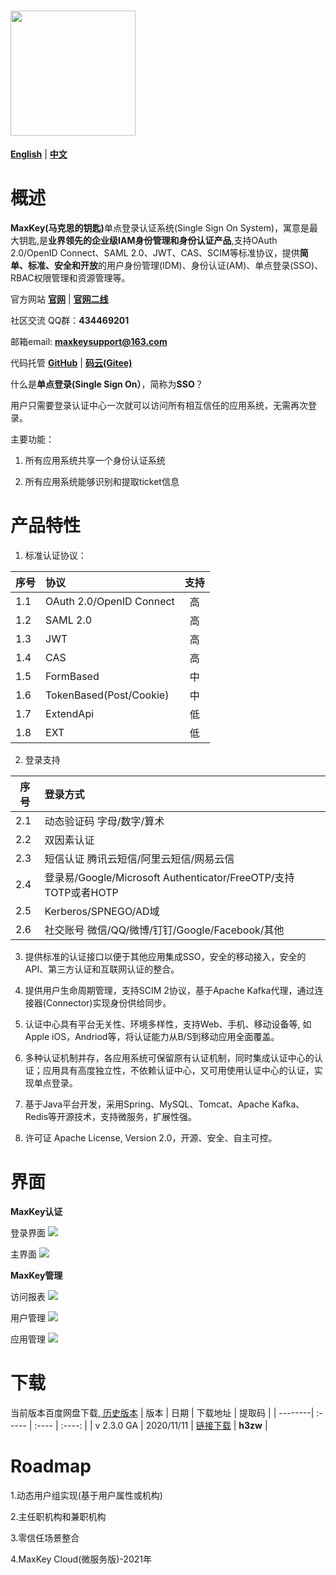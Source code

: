 # <img src="http://www.maxkey.top/static/images/logo_maxkey.png"  width="200px" />

<a href="README_en.md" target="_blank"><b>English</b></a>  |  <a href="README_zh.md" target="_blank"><b>中文</b></a>

# 概述

<b>MaxKey(马克思的钥匙)</b>单点登录认证系统(Single Sign On System)，寓意是最大钥匙,是<b>业界领先的企业级IAM身份管理和身份认证产品</b>,支持OAuth 2.0/OpenID Connect、SAML 2.0、JWT、CAS、SCIM等标准协议，提供<b>简单、标准、安全和开放</b>的用户身份管理(IDM)、身份认证(AM)、单点登录(SSO)、RBAC权限管理和资源管理等。

官方网站  <a href="https://www.maxkey.top" target="_blank"><b>官网</b></a> |  <a href="https://maxkeytop.gitee.io" target="_blank"><b>官网二线</b></a>

社区交流  QQ群：<b>434469201</b> 

邮箱email: <b>maxkeysupport@163.com</b>

代码托管 <a href="https://github.com/MaxKeyTop/MaxKey" target="_blank"><b>GitHub</b></a> | <a href="https://gitee.com/maxkeytop/MaxKey" target="_blank"><b>码云(Gitee)</b></a>

 
什么是<b>单点登录(Single Sign On）</b>，简称为<b>SSO</b>？

用户只需要登录认证中心一次就可以访问所有相互信任的应用系统，无需再次登录。
  
主要功能： 

1) 所有应用系统共享一个身份认证系统

2) 所有应用系统能够识别和提取ticket信息
 
 
# 产品特性

1.  标准认证协议：

| 序号    | 协议   |  支持  |
| --------| :-----  | :----:  |
| 1.1     | OAuth 2.0/OpenID Connect   |  高  |
| 1.2     | SAML 2.0   				 |  高  |
| 1.3     | JWT  					     |  高  |
| 1.4     | CAS						 |  高  |
| 1.5     | FormBased				     |  中  |
| 1.6     | TokenBased(Post/Cookie)    |  中  |
| 1.7     | ExtendApi				     |  低  |
| 1.8     | EXT						 |  低  |

2. 登录支持

| 序号    | 登录方式   | 
| --------| :-----  |
| 2.1     | 动态验证码  字母/数字/算术 	| 
| 2.2     | 双因素认证   	| 
| 2.3     | 短信认证  腾讯云短信/阿里云短信/网易云信 	|
| 2.4     | 登录易/Google/Microsoft Authenticator/FreeOTP/支持TOTP或者HOTP |
| 2.5     | Kerberos/SPNEGO/AD域|
| 2.6     | 社交账号 微信/QQ/微博/钉钉/Google/Facebook/其他  | 


3. 提供标准的认证接口以便于其他应用集成SSO，安全的移动接入，安全的API、第三方认证和互联网认证的整合。

4. 提供用户生命周期管理，支持SCIM 2协议，基于Apache Kafka代理，通过连接器(Connector)实现身份供给同步。

5. 认证中心具有平台无关性、环境多样性，支持Web、手机、移动设备等, 如Apple iOS，Andriod等，将认证能力从B/S到移动应用全面覆盖。

6. 多种认证机制并存，各应用系统可保留原有认证机制，同时集成认证中心的认证；应用具有高度独立性，不依赖认证中心，又可用使用认证中心的认证，实现单点登录。

7. 基于Java平台开发，采用Spring、MySQL、Tomcat、Apache Kafka、Redis等开源技术，支持微服务，扩展性强。  

8. 许可证 Apache License, Version 2.0，开源、安全、自主可控。 


# 界面

**MaxKey认证**

登录界面
<img src="http://www.maxkey.top/static/images/maxkey_login.png"/>

主界面
<img src="http://www.maxkey.top/static/images/maxkey_index.png"/>

**MaxKey管理**

访问报表
<img src="http://www.maxkey.top/static/images/maxkey_mgt_rpt.png"/>

用户管理
<img src="http://www.maxkey.top/static/images/maxkey_mgt_users.png"/>

应用管理
<img src="http://www.maxkey.top/static/images/maxkey_mgt_apps.png"/>


# 下载

当前版本百度网盘下载,<a href="https://maxkey.top/zh/about/download.html" target="_blank"> 历史版本</a>
| 版本    | 日期   |  下载地址  |  提取码  |
| --------| :-----  | :----  | :----:  |
| v 2.3.0 GA | 2020/11/11   |  <a href="https://pan.baidu.com/s/17jAatKNlM6L649992kEMBQ" target="_blank">链接下载</a>  |  **h3zw**  |


# Roadmap

1.动态用户组实现(基于用户属性或机构)

2.主任职机构和兼职机构

3.零信任场景整合

4.MaxKey Cloud(微服务版)-2021年


